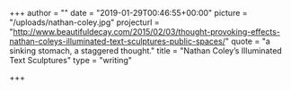 +++
author = ""
date = "2019-01-29T00:46:55+00:00"
picture = "/uploads/nathan-coley.jpg"
projecturl = "http://www.beautifuldecay.com/2015/02/03/thought-provoking-effects-nathan-coleys-illuminated-text-sculptures-public-spaces/"
quote = "a sinking stomach, a staggered thought."
title = "Nathan Coley’s Illuminated Text Sculptures"
type = "writing"

+++
